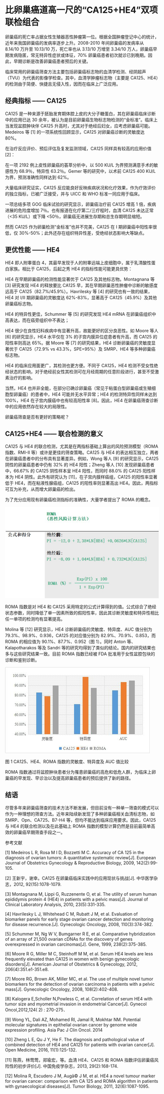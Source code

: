 # 比卵巢癌道高一尺的“CA125+HE4”双项联检组合

卵巢癌的死亡率占据女性生殖器恶性肿瘤第一位。根据全国肿瘤登记中心的统计，近年来我国卵巢癌的发病率逐步上升。2008-2010 年间卵巢癌的发病率从 8.14/10 万升至 10.13/10 万，死亡率也从 3.13/10 万增至 3.34/10 万人，卵巢癌早期发病隐匿，常无特异性症状或体征，70% 卵巢癌患者初次就诊已到晚期。因此，早期诊断是改善卵巢癌患者预后的关键。

临床常用的卵巢癌筛查方法主要包括卵巢癌标志物的血清学检测、经阴超声（TVU）为代表的影像学检查。其中，血清学肿瘤标志物（主要是 CA125、HE4）的检测由于简便、快捷且无侵入性，因而在临床上广泛应用。

## 经典指标 —— CA125

CA125 是一种来源于胚胎发育期体腔上皮的大分子糖蛋白，其在卵巢癌临床诊断中的应用已达 30 余年，被认为是目前卵巢癌生物标志物检测的“金标准”。临床上当发现盆腔肿块伴 CA125 升高时，尤其对于绝经后妇女，应考虑卵巢癌可能。Medeiros 等 [1] 的一项系统性回顾显示，CA125 对卵巢癌诊断的灵敏度达 80%。

在治疗反应评价、预后评估及复发监测领域，CA125 同样具有较高的应用价值 [2]：

在一项 2192 例上皮性卵巢癌的荟萃分析中，以 500 KU/L 为界预测满意手术的敏感性为 68.9％，特异性 63.2％。Gemer 等的研究中，以术前 CA125 400 KU/L 为界，预测准确性同样达到 62%。

大量临床研究证实，CA125 反应能良好反映疾病状况和化疗效果，作为疗效评价的独立指标，已被广泛接受，并与 UICC 和 WHO 标准一同应用于临床。

一项总结多项 GOG 临床试验的研究显示，卵巢癌治疗前 CA125 增高 1 倍，疾病进展的危险度增加 7％。也有报道在化疗第二/三疗程时，血清 CA125 未达正常（<35 KU/L）或下降 <50％，卵巢癌无进展生存期和总生存期明显缩短。

然而 CA125 作为卵巢检测“金标准”也并不完美，CA125 在 I 期卵巢癌中阳性率很低，仅 30%-50%；此外还存在组织特异性差，受绝经状态影响大等缺点。

## 更优性能 —— HE4

HE4 即人附睾蛋白 4，其最早发现于人的附睾远端上皮细胞中，属于乳清酸性蛋白家族。相比于 CA125，后起之秀 HE4 的指标性能可能更具优势：

HE4 在早期卵巢癌的检测性能显著优于 CA125 及其他标志物。Montagnana 等 [3] 研究发现 HE4 的释放要比 CA125 早，其在早期卵巢恶性肿瘤中诊断的敏感度远高于 CA125（82.7%/45.9%）。Havrilesky 等 [4] 的研究也有一致的结果，HE4 对 I/II 期卵巢癌的灵敏度达 62%-83%，显著高于 CA125（45.9%）及其他卵巢癌标志物。

HE4 的特异性更佳，Schummer 等 [5] 的研究发现 HE4 mRNA 在卵巢癌组织中高表达，而在癌旁组织中不表达；

HE4 很少在良性妇科疾病中有显著升高，故能更好的区分良恶性。如 Moore 等人 [6] 的研究显示，HE4 水平仅在 3% 的子宫内膜异位症患者有升高，而 CA125 的阳性率则高达 65%。据 Moore 等 [7] 的研究结果，HE4 诊断卵巢癌的灵敏度显著优于 CA125（72.9% vs 43.3%，SPE=95%）及 SMRP、HE4 等多种卵巢癌标志物。

HE4 的临床应用面更广，其检测也更方便。不同于 CA125，HE4 检测不受女性绝经状态的影响，对于绝经前女性其检测可在月经周期的任意阶段进行，甚至不受激素治疗的影响。

当然，HE4 也并非全能，在部分已确诊卵巢癌（常见于粘蛋白型卵巢癌或生殖细胞型卵巢癌）的患者中，HE4 可能并无水平异常；HE4 的检测特异性同样未达到 100%，HE4 在子宫内膜癌中也有较高阳性率 [8]。因此，HE4 在卵巢癌筛查诊断中的应用依然存在较大的局限性。

卵巢癌筛查是否有更好的策略呢？

## CA125+HE4 —— 联合检测的意义

CA125 与 HE4 的联合检测，尤其是在两指标基础上算出的风险预测模型（ROMA 指数、RMI-II 等）或许是更佳的筛查策略。CA125 与 HE4 的表达相互独立，两者在卵巢癌患者中的分布具有显著差异。例如，Wong 等人 [9] 的研究显示，CA125 阴性的卵巢癌患者中仍有 32% 的 HE4 阳性；Zheng 等人 [10] 发现卵巢癌患者中，66.67% 的 CA125 阴性样本呈 HE4 阳性，而同时 88.0% 的 CA125 阳性样本为 HE4 阴性。此外有研究认为 [11]，在子宫内膜样癌组，CA125 的阳性率显著低于 HE4，而在粘液性腺癌组，CA125 的阳性率则显著高出 HE4。因此，两指标可互为补充，从而增大卵巢癌的检出。

为了充分应用现有卵巢癌检测指标的准确性，大量学者提出了 ROMA 的概念。

![ROMA 指数计算公式](/pics/18_1.jpg)

ROMA 指数是对 HE4 和 CA125 采用特定的公式计算得到的值。公式综合了绝经状态参数，同时降低了单一因素所致的假阳性率，因此其诊断灵敏度和特异性相比任一单项的检测均有显著提高。

Molina 等 [12] 研究显示，HE4 诊断卵巢癌的灵敏度、特异度、AUC 值分别为 79.3%、98.9%、0.936，CA125 的对应值分别为 82.9%、70.9%、0.853，而 ROMA 的相应值为 90.1%、87.7%、0.952（图 1）。同时 Anton 等、Kalapotharakos 等及 Sandri 等的研究均得到了类似的结论。国内的研究结果也多与这些研究结果一致。目前 ROMA 指数已经被 FDA 批准用于女性盆腔包块的诊断和鉴别诊断。

![CA125、HE4、ROMA 指数的灵敏度、特异度及 AUC 值比较](/pics/18_2.jpg)

图 1  CA125、HE4、ROMA 指数的灵敏度、特异度及 AUC 值比较

ROMA 指数通过将盆腔肿块患者分为罹患卵巢癌的高危和低危人群，为临床上卵巢癌的早发现、早诊治以及提高卵巢癌患者的预后提供了新的路径。

## 结语

尽管多年来卵巢癌筛查的技术方法不断发展，但目前没有一种单一筛查的模式可以作为一种理想的筛查方法。近年来陆续新发现了多种卵巢癌相关血清标志物，如 SMRP、Opn、CA725、B7-H4 等，但均不能达到临床应用要求。因此，CA125 与 HE4 的联合检测以及在此基础上 ROMA 指数的模型计算仍然是目前最简单高效的卵巢癌早期筛查手段之一。

参考文献

[1] Medeiros L R, Rosa M I D, Bozzetti M C. Accuracy of CA 125 in the diagnosis of ovarian tumors: A quantitative systematic review[J]. European Journal of Obstetrics Gynecology & Reproductive Biology, 2009, 142(2):99-105.

[2] 王新宇，谢幸。CA125 在卵巢癌临床实践中的应用现状与挑战[J]. 中华医学杂志，2012, 92(15):1078-1079.

[3] Montagnana M, Lippi G, Ruzzenente O, et al. The utility of serum human epididymis protein 4 (HE4) in patients with a pelvic mass[J]. Journal of Clinical Laboratory Analysis, 2010, 23(5):331-335.

[4] Havrilesky L J, Whitehead C M, Rubatt J M, et al. Evaluation of biomarker panels for early stage ovarian cancer detection and monitoring for disease recurrence.[J]. Gynecologic Oncology, 2008, 110(3):374-382.

[5] Schummer M, Ng W V, Bumgarner R E, et al. Comparative hybridization of an array of 21,500 ovarian cDNAs for the discovery of genes overexpressed in ovarian carcinomas[J]. Gene, 1999, 238(2):375-385.

[6] Moore R G, Miller M C, Steinhoff M M, et al. Serum HE4 levels are less frequently elevated than CA125 in women with benign gynecologic disorders[J]. American Journal of Obstetrics & Gynecology, 2012, 206(4):351.e1-351.e8.

[7] Moore RG, Brown AK, Miller MC, et al. The use of multiple novel tumor biomarkers for the detection of ovarian carcinoma in patients with a pelvic mass[J]. Gynecologic Oncology, 2008, 108(2):402-408.

[8] Kalogera E,Scholler N,Powless C, et al. Correlation of serum HE4 with tumor size and myometrial invasion in endometrial Cancer[J]. Gynecol Oncol,2012,124( 2) : 270-275．

[9] Wong YL, Dali AZ, Mohamed RI, Jamal R, Mokhtar NM. Potential molecular signatures in epithelial ovarian cancer by genome wide expression profiling. Asia Pac J Clin Oncol. 2014

[10] Zheng L E, Qu J Y, He F. The diagnosis and pathological value of combined detection of HE4 and CA125 for patients with ovarian cancer[J]. Open Medicine, 2016, 11(1):125-132.

[11] 陈燕，林莺莺，郑瑜宏，等。血清 HE4、CA125 和 ROMA 指数评估卵巢癌风险性的初步评价[J]. 中国免疫学杂志，2013, 29(2):168-174.

[12] Molina R, Escudero J M, Augã© J M, et al. HE4 a novel tumour marker for ovarian cancer: comparison with CA 125 and ROMA algorithm in patients with gynaecological diseases[J]. Tumor Biology, 2011, 32(6):1087-1095.